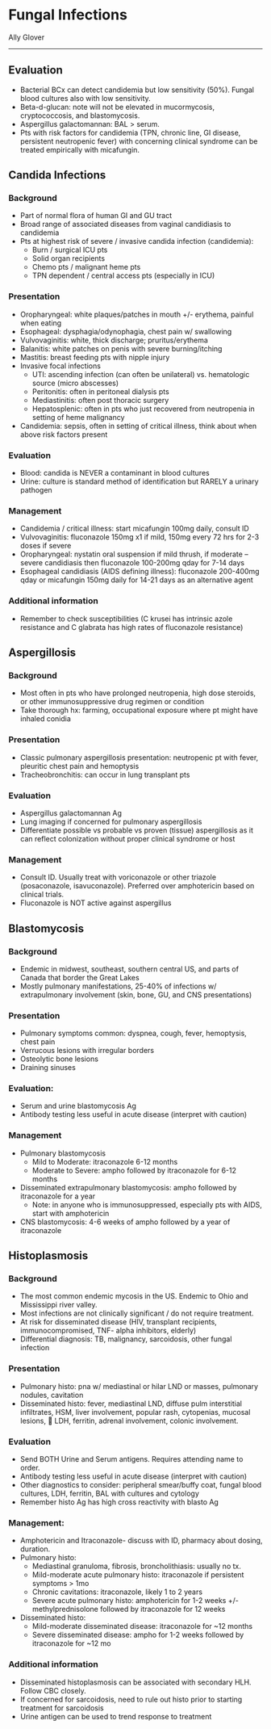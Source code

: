 # Fungal Infections 

Ally Glover

---

## Evaluation
-	Bacterial BCx can detect candidemia but low sensitivity (50%). Fungal blood cultures also with low sensitivity.  
-	Beta-d-glucan: note will not be elevated in mucormycosis, cryptococcosis, and blastomycosis.
-	Aspergillus galactomannan: BAL > serum. 
-	Pts with risk factors for candidemia (TPN, chronic line, GI disease, persistent neutropenic fever) with concerning clinical syndrome can be treated empirically with micafungin.

## Candida Infections

### Background 
-	Part of normal flora of human GI and GU tract
-	Broad range of associated diseases from vaginal candidiasis to candidemia
-	Pts at highest risk of severe / invasive candida infection (candidemia):
    -	Burn / surgical ICU pts
    -	Solid organ recipients
    -	Chemo pts / malignant heme pts
    -	TPN dependent / central access pts (especially in ICU) 

### Presentation 
-	Oropharyngeal: white plaques/patches in mouth +/- erythema, painful when eating
-	Esophageal: dysphagia/odynophagia, chest pain w/ swallowing 
-	Vulvovaginitis: white, thick discharge; pruritus/erythema 
-	Balanitis: white patches on penis with severe burning/itching
-	Mastitis:  breast feeding pts with nipple injury 
-	Invasive focal infections
    -	UTI: ascending infection (can often be unilateral) vs. hematologic source (micro abscesses)
    -	Peritonitis: often in peritoneal dialysis pts
    -	Mediastinitis: often post thoracic surgery
    -	Hepatosplenic: often in pts who just recovered from neutropenia in setting of heme malignancy 
-	Candidemia: sepsis, often in setting of critical illness, think about when above risk factors present 

### Evaluation
-	Blood: candida is NEVER a contaminant in blood cultures 
-	Urine: culture is standard method of identification but RARELY a urinary pathogen

### Management
-	Candidemia / critical illness: start micafungin 100mg daily, consult ID
-	Vulvovaginitis: fluconazole 150mg x1 if mild, 150mg every 72 hrs for 2-3 doses if severe
-	Oropharyngeal: nystatin oral suspension if mild thrush, if moderate – severe candidiasis then fluconazole 100-200mg qday for 7-14 days
-	Esophageal candidiasis (AIDS defining illness): fluconazole 200-400mg qday or micafungin 150mg daily for 14-21 days as an alternative agent

### Additional information 
-	Remember to check susceptibilities (C krusei has intrinsic azole resistance and C glabrata has high rates of fluconazole resistance)

## Aspergillosis
### Background
-	Most often in pts who have prolonged neutropenia, high dose steroids, or other immunosuppressive drug regimen or condition 
-	Take thorough hx: farming, occupational exposure where pt might have inhaled conidia

### Presentation
-	Classic pulmonary aspergillosis presentation: neutropenic pt with fever, pleuritic chest pain and hemoptysis
-	Tracheobronchitis: can occur in lung transplant pts 

### Evaluation 
-	Aspergillus galactomannan Ag 
-	Lung imaging if concerned for pulmonary aspergillosis
-	Differentiate possible vs probable vs proven (tissue) aspergillosis as it can reflect colonization without proper clinical syndrome or host 

### Management
-	Consult ID. Usually treat with voriconazole or other triazole (posaconazole, isavuconazole). Preferred over amphotericin based on clinical trials.
-	Fluconazole is NOT active against aspergillus

## Blastomycosis
### Background
-	Endemic in midwest, southeast, southern central US, and parts of Canada that border the Great Lakes
-	Mostly pulmonary manifestations, 25-40% of infections w/ extrapulmonary involvement (skin, bone, GU, and CNS presentations)

### Presentation
-	Pulmonary symptoms common: dyspnea, cough, fever, hemoptysis, chest pain
-	Verrucous lesions with irregular borders
-	Osteolytic bone lesions 
-	Draining sinuses 

### Evaluation: 
-	Serum and urine blastomycosis Ag
-	Antibody testing less useful in acute disease (interpret with caution)

### Management
-	Pulmonary blastomycosis
    -	Mild to Moderate: itraconazole 6-12 months
    -	Moderate to Severe: ampho followed by itraconazole for 6-12 months
-	Disseminated extrapulmonary blastomycosis: ampho followed by itraconazole for a year
    -	Note: in anyone who is immunosuppressed, especially pts with AIDS, start with amphotericin
-	CNS blastomycosis: 4-6 weeks of ampho followed by a year of itraconazole

## Histoplasmosis
### Background 
-	The most common endemic mycosis in the US. Endemic to Ohio and Mississippi river valley. 
-	Most infections are not clinically significant / do not require treatment. 
-	At risk for disseminated disease (HIV, transplant recipients, immunocompromised, TNF- alpha inhibitors, elderly) 
-	Differential diagnosis: TB, malignancy, sarcoidosis, other fungal infection

### Presentation
-	Pulmonary histo: pna w/ mediastinal or hilar LND or masses, pulmonary nodules, cavitation
-	Disseminated histo: fever, mediastinal LND, diffuse pulm interstitial infiltrates, HSM, liver involvement, popular rash, cytopenias, mucosal lesions,  LDH, ferritin, adrenal involvement, colonic involvement. 

### Evaluation
-	Send BOTH Urine and Serum antigens. Requires attending name to order. 
-	Antibody testing less useful in acute disease (interpret with caution)
-	Other diagnostics to consider: peripheral smear/buffy coat, fungal blood cultures, LDH, ferritin, BAL with cultures and cytology 
-	Remember histo Ag has high cross reactivity with blasto Ag

### Management: 
-	Amphotericin and Itraconazole- discuss with ID, pharmacy about dosing, duration. 
-	Pulmonary histo:
    -	Mediastinal granuloma, fibrosis, broncholithiasis: usually no tx.
    -	Mild-moderate acute pulmonary histo: itraconazole if persistent symptoms > 1mo
    -	Chronic cavitations: itraconazole, likely 1 to 2 years
    -	Severe acute pulmonary histo: amphotericin for 1-2 weeks +/- methylprednisolone followed by itraconazole for 12 weeks
-	Disseminated histo:
    -	Mild-moderate disseminated disease: itraconazole for ~12 months
    -	Severe disseminated disease: ampho for 1-2 weeks followed by itraconazole for ~12 mo 

### Additional information
-	Disseminated histoplasmosis can be associated with secondary HLH. Follow CBC closely. 
-	If concerned for sarcoidosis, need to rule out histo prior to starting treatment for sarcoidosis 
-	Urine antigen can be used to trend response to treatment 
